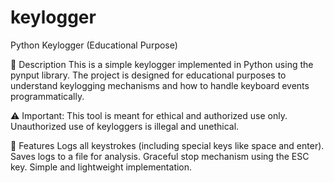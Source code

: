 # keylogger
Python Keylogger (Educational Purpose)

📜 Description
This is a simple keylogger implemented in Python using the pynput library. The project is designed for educational purposes to understand keylogging mechanisms and how to handle keyboard events programmatically.

⚠️ Important: This tool is meant for ethical and authorized use only. Unauthorized use of keyloggers is illegal and unethical.

🚀 Features
Logs all keystrokes (including special keys like space and enter).
Saves logs to a file for analysis.
Graceful stop mechanism using the ESC key.
Simple and lightweight implementation.
